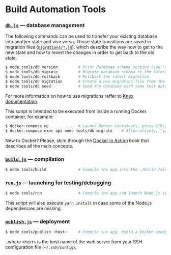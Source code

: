 # Build Automation Tools

### [`db.js`](./db.js) — database management

The following commands can be used to transfer your existing database into another state and vise
versa. Those state transitions are saved in migration files ([`migrations/*.js`](../migrations)),
which describe the way how to get to the new state and how to revert the changes in order to get
back to the old state.

```bash
$ node tools/db version         # Print database schema version (see "migrations" db table)
$ node tools/db migrate         # Migrate database schema to the latest version
$ node tools/db rollback        # Rollback the latest migration
$ node tools/db migration       # Create a new migration file from the template
$ node tools/db seed            # Seed the database with some test data (see /seeds folder)
```

For more information on how to use migrations reffer to [Knex documentation][knex].

This script is intended to be executed from inside a running Docker container, for example:

```bash
$ docker-compose up             # Launch Docker containers, press CTR+Z (transfer to background)
$ docker-compose exec api node tools/db migrate    # Alternatively, "yarn docker-db-migrate"
```

New to Docker? Please, skim through the [Docker in Action](http://amzn.to/2hmUrNP) book that
describes all the main concepts.


### [`build.js`](./build.js) — compilation

```bash
$ node tools/build              # Compile the app into the ./build folder
```


### [`run.js`](./run.js) — launching for testing/debugging

```bash
$ node tools/run                # Compile the app and launch Node.js server with "live reload"
```

This script will also execute `yarn install` in case some of the Node.js dependencies are missing.


### [`publish.js`](./publish.js) — deployment

```bash
$ node tools/publish <host>     # Compile the app, build a Docker image and deploy it
```

..where `<host>` is the host name of the web server from your SSH configuration file
(`~/.ssh/config`).


[yarnrun]: https://yarnpkg.com/en/docs/cli/run
[knex]: http://knexjs.org/
